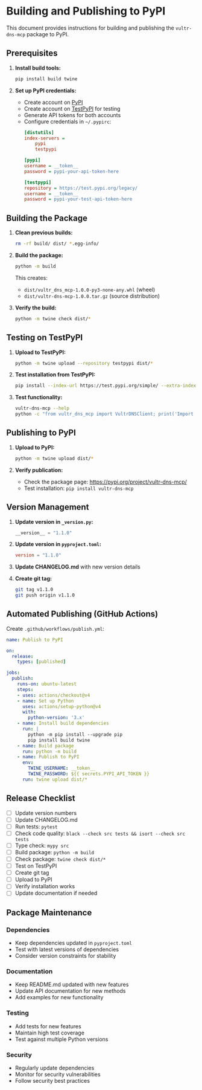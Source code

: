 # Building and Publishing to PyPI

This document provides instructions for building and publishing the `vultr-dns-mcp` package to PyPI.

## Prerequisites

1. **Install build tools:**
   ```bash
   pip install build twine
   ```

2. **Set up PyPI credentials:**
   - Create account on [PyPI](https://pypi.org/account/register/)
   - Create account on [TestPyPI](https://test.pypi.org/account/register/) for testing
   - Generate API tokens for both accounts
   - Configure credentials in `~/.pypirc`:
     ```ini
     [distutils]
     index-servers =
         pypi
         testpypi

     [pypi]
     username = __token__
     password = pypi-your-api-token-here

     [testpypi]
     repository = https://test.pypi.org/legacy/
     username = __token__
     password = pypi-your-test-api-token-here
     ```

## Building the Package

1. **Clean previous builds:**
   ```bash
   rm -rf build/ dist/ *.egg-info/
   ```

2. **Build the package:**
   ```bash
   python -m build
   ```

   This creates:
   - `dist/vultr_dns_mcp-1.0.0-py3-none-any.whl` (wheel)
   - `dist/vultr-dns-mcp-1.0.0.tar.gz` (source distribution)

3. **Verify the build:**
   ```bash
   python -m twine check dist/*
   ```

## Testing on TestPyPI

1. **Upload to TestPyPI:**
   ```bash
   python -m twine upload --repository testpypi dist/*
   ```

2. **Test installation from TestPyPI:**
   ```bash
   pip install --index-url https://test.pypi.org/simple/ --extra-index-url https://pypi.org/simple vultr-dns-mcp
   ```

3. **Test functionality:**
   ```bash
   vultr-dns-mcp --help
   python -c "from vultr_dns_mcp import VultrDNSClient; print('Import successful')"
   ```

## Publishing to PyPI

1. **Upload to PyPI:**
   ```bash
   python -m twine upload dist/*
   ```

2. **Verify publication:**
   - Check the package page: https://pypi.org/project/vultr-dns-mcp/
   - Test installation: `pip install vultr-dns-mcp`

## Version Management

1. **Update version in `_version.py`:**
   ```python
   __version__ = "1.1.0"
   ```

2. **Update version in `pyproject.toml`:**
   ```toml
   version = "1.1.0"
   ```

3. **Update CHANGELOG.md** with new version details

4. **Create git tag:**
   ```bash
   git tag v1.1.0
   git push origin v1.1.0
   ```

## Automated Publishing (GitHub Actions)

Create `.github/workflows/publish.yml`:

```yaml
name: Publish to PyPI

on:
  release:
    types: [published]

jobs:
  publish:
    runs-on: ubuntu-latest
    steps:
    - uses: actions/checkout@v4
    - name: Set up Python
      uses: actions/setup-python@v4
      with:
        python-version: '3.x'
    - name: Install build dependencies
      run: |
        python -m pip install --upgrade pip
        pip install build twine
    - name: Build package
      run: python -m build
    - name: Publish to PyPI
      env:
        TWINE_USERNAME: __token__
        TWINE_PASSWORD: ${{ secrets.PYPI_API_TOKEN }}
      run: twine upload dist/*
```

## Release Checklist

- [ ] Update version numbers
- [ ] Update CHANGELOG.md
- [ ] Run tests: `pytest`
- [ ] Check code quality: `black --check src tests && isort --check src tests`
- [ ] Type check: `mypy src`
- [ ] Build package: `python -m build`
- [ ] Check package: `twine check dist/*`
- [ ] Test on TestPyPI
- [ ] Create git tag
- [ ] Upload to PyPI
- [ ] Verify installation works
- [ ] Update documentation if needed

## Package Maintenance

### Dependencies
- Keep dependencies updated in `pyproject.toml`
- Test with latest versions of dependencies
- Consider version constraints for stability

### Documentation
- Keep README.md updated with new features
- Update API documentation for new methods
- Add examples for new functionality

### Testing
- Add tests for new features
- Maintain high test coverage
- Test against multiple Python versions

### Security
- Regularly update dependencies
- Monitor for security vulnerabilities
- Follow security best practices
